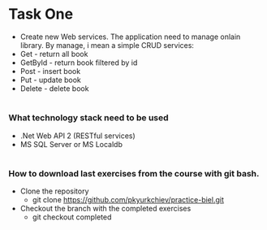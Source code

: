 # Task One

* Create new Web services. The application need to manage onlain library. By manage, i mean a simple CRUD services:
* Get - return all book
* GetById - return book filtered by id
* Post - insert book
* Put - update book
* Delete - delete book



#
### What technology stack need to be used
* .Net Web API 2 (RESTful services)
* MS SQL Server or MS Localdb



#
### How to download last exercises from the course with git bash.

* Clone the repository
  * git clone https://github.com/pkyurkchiev/practice-biel.git
* Checkout the branch with the completed exercises
  * git checkout completed
